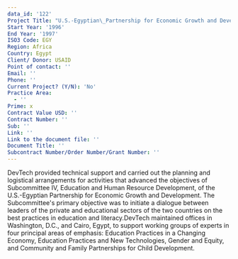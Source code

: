 ```yaml
---
data_id: '122'
Project Title: "U.S.-Egyptian\_Partnership for Economic Growth and Development: Human Resource Development Project"
Start Year: '1996'
End Year: '1997'
ISO3 Code: EGY
Region: Africa
Country: Egypt
Client/ Donor: USAID
Point of contact: ''
Email: ''
Phone: ''
Current Project? (Y/N): 'No'
Practice Area:
  - ''
Prime: x
Contract Value USD: ''
Contract Number: ''
Sub: ''
Link: ''
Link to the document file: ''
Document Title: ''
Subcontract Number/Order Number/Grant Number: ''
---
```

DevTech provided technical support and carried out the planning and logistical arrangements for activities that advanced the objectives of Subcommittee IV, Education and Human Resource Development, of the U.S.-Egyptian Partnership for Economic Growth and Development. The Subcommittee's primary objective was to initiate a dialogue between leaders of the private and educational sectors of the two countries on the best practices in education and literacy.DevTech maintained offices in Washington, D.C., and Cairo, Egypt, to support working groups of experts in four principal areas of emphasis: Education Practices in a Changing Economy, Education Practices and New Technologies, Gender and Equity, and Community and Family Partnerships for Child Development.